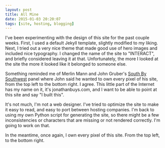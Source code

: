 ```yaml
---
layout: post
title: All Mine
date: 2015-01-03 20:20:07
tags: [site, hosting, blogging]
---
```




I've been experimenting with the design of this site for the past couple weeks. First, I used a default Jekyll template, slightly modified to my liking. Next, I tried out a very nice theme that made good use of hero images and included nice typography. I changed the name of the site to "INTERACT", and briefly considered leaving it at that. Unfortunately, the more I looked at the site the more it looked like it belonged to someone else. 

Something reminded me of Merlin Mann and John Gruber's [South By Southwest][1] panel where John said he wanted to own every pixel of his site, from the top left to the bottom right. I agree. This little part of the Internet has my name on it, it's jonathanbuys.com, and I want to be able to point at this site and say "I built this". 

It's not much, I'm not a web designer. I've tried to optimize the site to make it easy to read, and easy to port between hosting companies. I'm back to using my own Python script for generating the site, so there might be a few inconsistencies or characters that are missing or not rendered correctly. I'm going to work on that. 

In the meantime, once again, I own every pixel of this site. From the top left, to the bottom right.


[1]: http://www.43folders.com/2009/03/25/blogs-turbocharged

